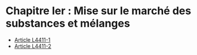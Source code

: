 # Chapitre Ier : Mise sur le marché des substances et mélanges

* [Article L4411-1](./LEGIARTI000025021365.md)
* [Article L4411-2](./LEGIARTI000025021363.md)
